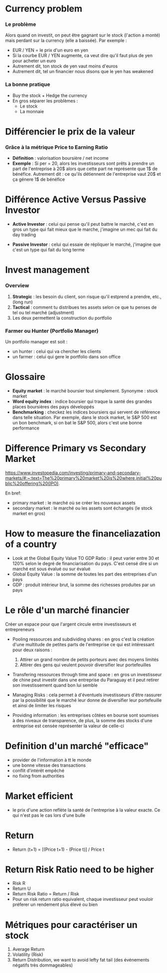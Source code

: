 # Currency problem

### Le problème

Alors quand on investit, on peut être gagnant sur le stock (l'action a monté) mais perdant sur la currency (elle a baissée). Par exemple : 
 * EUR / YEN = le prix d'un euro en yen
 * Si la courbe EUR / YEN augmente, ca veut dire qu'il faut plus de yen pour acheter un euro
 * Autrement dit, ton stock de yen vaut moins d'euros
 * Autrement dit, tel un financier nous disons que le yen has weakened

### La bonne pratique

 * Buy the stock + Hedge the currency
 * En gros séparer les problèmes :
   * Le stock
   * La monnaie

# Différencier le prix de la valeur


### Grâce à la métrique Price to Earning Ratio

 * **Définition** : valorisation boursière / net income
 * **Exemple** : Si per = 20, alors les investisseurs sont prêts à prendre un part de l'entreprise à 20$ alors que cette part ne représente que 1$ de bénéfice. Autrement dit : ce qu'ils détiennent de l'entreprise vaut 20$ et ça génere 1$ de bénéfice

# Différence Active Versus Passive Investor

 * **Active Investor** : celui qui pense qu'il peut battre le marché, c'est en gros un type qui fait mieux que le marche, j'imagine un mec qui fait du day trading

 * **Passive Investor** : celui qui essaie de répliquer le marché, j'imagine que c'est un type qui fait du long terme

# Invest management

### Overview 

 1. **Strategic** : les besoin du client, son risque qu'il estprend a prendre, etc., (long run)
 2. **Tactical** : comment tu distribues tes assets selon ce que tu penses de tel ou tel marché (adjustment)
 3. Les deux permettent la construction du portfolio

### Farmer ou Hunter (Portfolio Manager)

Un portfolio manager est soit :
 * un hunter : celui qui va chercher les clients
 * un farmer : celui qui gere le portfolio dans son office
 
 
# Glossaire

 * **Equity market** : le marché boursier tout simplement. Synonyme : stock market
 * **Word equity index** : indice boursier qui traque la santé des grandes places boursières des pays développés
 * **Benchmarking** : checkez les indices boursiers qui servent de référence dans telle situation. Par exemple, dans le stock market, le S&P 500 est un bon benchmark, si on bat le S&P 500, alors c'est une bonne performance


# Difference Primary vs Secondary Market

https://www.investopedia.com/investing/primary-and-secondary-markets/#:~:text=The%20primary%20market%20is%20where,initial%20public%20offering%20(IPO).

En bref:
 * primary market : le marché où se créer les nouveaux assets
 * secondary market : le marché ou les assets sont échangés (le stock market en gros)


# How to measure the financeliazation of a country

 * Look at the Global Equity Value TO GDP Ratio : il peut varier entre 30 et 120% selon le degré de financiarisation du pays. C'est censé dire si un marché est sous évalué ou sur évalué
 * Global Equity Value : la somme de toutes les part des entreprises d'un pays
 * GDP : produit intérieur brut, la somme des richesses produites par un pays



# Le rôle d'un marché financier

Créer un espace pour que l'argent circule entre investisseurs et entrepreneurs

 * Pooling ressources and subdividing shares : en gros c'est la création d'une multitude de petites parts de l'entreprise ce qui est intéressant pour deux raisons :
   1. Attirer un grand nombre de petits porteurs avec des moyens limités
   2. Attirer des gens qui veulent pouvoir diversifier leur portefeuilles

  * Transfering ressources through time and space : en gros un investisseur de chine peut investir dans une entreprise du Paraguay et il peut retirer son investissement quand bon lui semble

  * Managing Risks : cela permet à d'éventuels investisseurs d'être rassurer par la possibilité que le marché leur donne de diversifier leur portefeuille et ainsi de limiter les risques

  * Providing information : les entreprises côtées en bourse sont soumises à des niveaux de transparence, de plus, la somme des stocks d'une entreprise est censée représenter la valeur de celle-ci


# Definition d'un marché "efficace"

 * provider de l'information à tt le monde
 * une bonne vitesse des transactions
 * conflit d'intérêt empêché
 * no fixing from authorities


# Market efficient 

 * le prix d'une action reflète la santé de l'entreprise à la valeur exacte. Ce qui n'est pas le cas lors d'une bulle




# Return

 * Return (t+1) = [(Price t+1) - (Price t)] / Price t

# Return Risk Ratio need to be higher

 * Risk R
 * Return U
 * Return Risk Ratio = Return / Risk
 * Pour un risk return ratio equivalent, chaque investisseur peut vouloir préferer un rendement plus élevé ou bien 

# Métriques pour caractériser un stock

 1. Average Return
 2. Volatility (Risk)
 3. Return Distribution, we want to avoid lefty fat tail (des événements négatifs très dommageables)

 
